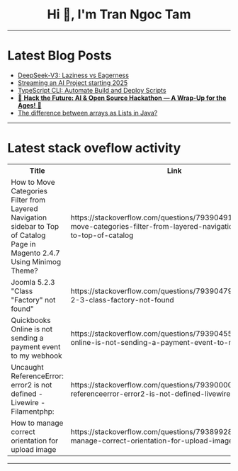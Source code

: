<h1 align="center">Hi 👋, I'm Tran Ngoc Tam</h1>

---

# Latest Blog Posts 
<!-- BLOG-POST-LIST:START -->
- [DeepSeek-V3: Laziness vs Eagerness](https://dev.to/maximsaplin/deepseek-v3-laziness-vs-eagerness-52bi)
- [Streaming an AI Project starting 2025](https://dev.to/sebastianccc/streaming-an-ai-project-starting-2025-nej)
- [TypeScript CLI: Automate Build and Deploy Scripts](https://dev.to/zirkelc/typescript-cli-automate-build-and-deploy-scripts-2300)
- [🎉 **Hack the Future: AI &amp; Open Source Hackathon — A Wrap-Up for the Ages!** 🎉](https://dev.to/abdibrokhim/hack-the-future-ai-open-source-hackathon-a-wrap-up-for-the-ages-1d0d)
- [The difference between arrays as Lists in Java?](https://dev.to/devmercy/the-difference-between-arrays-as-lists-in-java-55j8)
<!-- BLOG-POST-LIST:END -->

---

# Latest stack oveflow activity
<table>
  <tr><th>Title</th><th>Link</th></tr>
  <!-- STACKOVERFLOW:START --><tr><td>How to Move Categories Filter from Layered Navigation sidebar to Top of Catalog Page in Magento 2.4.7 Using Minimog Theme?</td><td>https://stackoverflow.com/questions/79390491/how-to-move-categories-filter-from-layered-navigation-sidebar-to-top-of-catalog</td></tr><tr><td>Joomla 5.2.3 &quot;Class &quot;Factory&quot; not found&quot;</td><td>https://stackoverflow.com/questions/79390479/joomla-5-2-3-class-factory-not-found</td></tr><tr><td>Quickbooks Online is not sending a payment event to my webhook</td><td>https://stackoverflow.com/questions/79390455/quickbooks-online-is-not-sending-a-payment-event-to-my-webhook</td></tr><tr><td>Uncaught ReferenceError: error2 is not defined - Livewire - Filamentphp:</td><td>https://stackoverflow.com/questions/79390000/uncaught-referenceerror-error2-is-not-defined-livewire-filamentphp</td></tr><tr><td>How to manage correct orientation for upload image</td><td>https://stackoverflow.com/questions/79389928/how-to-manage-correct-orientation-for-upload-image</td></tr><!-- STACKOVERFLOW:END -->
</table>

---


